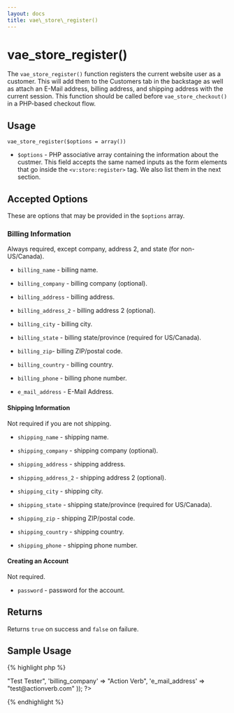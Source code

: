 ```yaml
---
layout: docs
title: vae\_store\_register()
---
```


# vae\_store\_register()

The `vae_store_register()` function registers the current website user
as a customer. This will add them to the Customers tab in the backstage
as well as attach an E-Mail address, billing address, and shipping
address with the current session. This function should be called before
`vae_store_checkout()` in a PHP-based checkout flow.

## Usage

`vae_store_register($options = array())`

-   `$options` - PHP associative array containing the information about
    the custmer. This field accepts the same named inputs as the form
    elements that go inside the `<v:store:register>` tag. We also list
    them in the next section.

## Accepted Options

These are options that may be provided in the `$options` array.

### Billing Information

Always required, except company, address 2, and state (for
non-US/Canada).

-   `billing_name` - billing name.

-   `billing_company` - billing company (optional).

-   `billing_address` - billing address.

-   `billing_address_2` - billing address 2 (optional).

-   `billing_city` - billing city.

-   `billing_state` - billing state/province (required for US/Canada).

-   `billing_zip`- billing ZIP/postal code.

-   `billing_country` - billing country.

-   `billing_phone` - billing phone number.

-   `e_mail_address` - E-Mail Address.

#### Shipping Information

Not required if you are not shipping.

-   `shipping_name` - shipping name.

-   `shipping_company` - shipping company (optional).

-   `shipping_address` - shipping address.

-   `shipping_address_2` - shipping address 2 (optional).

-   `shipping_city` - shipping city.

-   `shipping_state` - shipping state/province (required for US/Canada).

-   `shipping_zip` - shipping ZIP/postal code.

-   `shipping_country` - shipping country.

-   `shipping_phone` - shipping phone number.

#### Creating an Account

Not required.

-   `password` - password for the account.

## Returns

Returns `true` on success and `false` on failure.

## Sample Usage

{% highlight php %}
<?php 
// Register a user          
vae_store_register(array(
  'billing_name' => "Test Tester",
  'billing_company' => "Action Verb",
  'e_mail_address' => "test@actionverb.com"
));
?>
{% endhighlight %}
